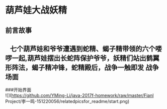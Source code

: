 葫芦娃大战妖精
===
前言故事
---
    七个葫芦娃和爷爷遭遇到蛇精、蝎子精带领的六个喽啰一起,葫芦娃摆出长蛇阵保护爷爷，妖精们站出鹤翼形阵法，蝎子精冲锋，蛇精殿后，战争一触即发
战争场面
---
###开始界面<br>
![](https://github.com/YMing-Li/java-2017f-homework/raw/master/Fianl Project/李一鸣-151220056/relatedpicsfor_readme/start.png)  
